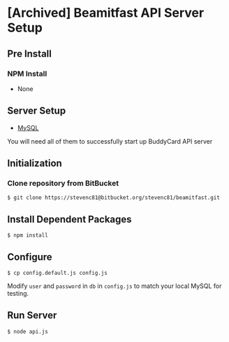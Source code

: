 # [Archived] Beamitfast API Server Setup

## Pre Install

### NPM Install ###
* None

## Server Setup
* [MySQL](http://www.mysql.com)


You will need all of them to successfully start up BuddyCard API server

## Initialization
### Clone repository from BitBucket
    $ git clone https://stevenc81@bitbucket.org/stevenc81/beamitfast.git

## Install Dependent Packages
    $ npm install

## Configure
    $ cp config.default.js config.js
Modify `user` and `password` in `db` in `config.js` to match your local MySQL for testing.


## Run Server
    $ node api.js
